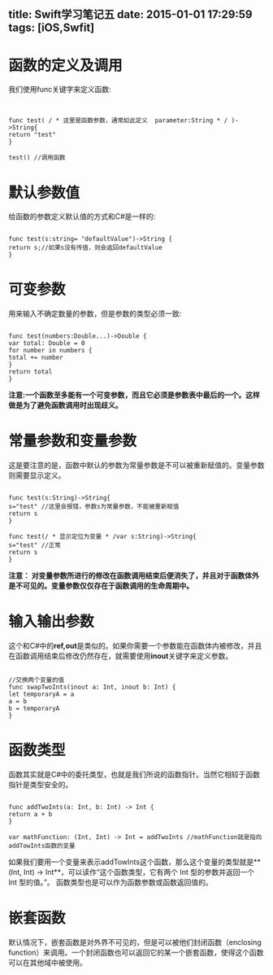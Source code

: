 title: Swift学习笔记五
date: 2015-01-01 17:29:59
tags: [iOS,Swfit]
---
# 函数的定义及调用
我们使用func关键字来定义函数:
<pre><code>

func test( / * 这里是函数参数，通常如此定义  parameter:String * / )->String{
return "test"
}

test() //调用函数
</code></pre>

# 默认参数值
给函数的参数定义默认值的方式和C#是一样的:
<pre><code>
func test(s:string= "defaultValue")->String {
return s;//如果s没有传值，则会返回defaultValue
}
</code></pre>

# 可变参数
用来输入不确定数量的参数，但是参数的类型必须一致:
<pre><code>
func test(numbers:Double...)->Double {
var total: Double = 0
for number in numbers {
total += number
}
return total
}
</code></pre>
**注意:一个函数至多能有一个可变参数，而且它必须是参数表中最后的一个。这样做是为了避免函数调用时出现歧义。**

# 常量参数和变量参数
这是要注意的是，函数中默认的参数为常量参数是不可以被重新赋值的。变量参数则需要显示定义。
<pre><code>
func test(s:String)->String{
s="test" //这里会报错，参数s为常量参数，不能被重新赋值
return s
}

func test(/ * 显示定位为变量 * /var s:String)->String{
s="test" //正常
return s
}
</code></pre>
**注意： 对变量参数所进行的修改在函数调用结束后便消失了，并且对于函数体外是不可见的。变量参数仅仅存在于函数调用的生命周期中。**

# 输入输出参数
这个和C#中的**ref,out**是类似的。如果你需要一个参数能在函数体内被修改，并且在函数调用结束后修改仍然存在，就需要使用**inout**关键字来定义参数。
<pre><code>
//交换两个变量的值
func swapTwoInts(inout a: Int, inout b: Int) {
let temporaryA = a
a = b
b = temporaryA
}
</code></pre>

# 函数类型
函数其实就是C#中的委托类型，也就是我们所说的函数指针。当然它相较于函数指针是类型安全的。
<pre><code>
func addTwoInts(a: Int, b: Int) -> Int {
return a + b
}

var mathFunction: (Int, Int) -> Int = addTwoInts //mathFunction就是指向addTowInts函数的变量
</code></pre>
如果我们要用一个变量来表示addTowInts这个函数，那么这个变量的类型就是**(Int, Int) -> Int**，可以读作“这个函数类型，它有两个 Int 型的参数并返回一个 Int 型的值。”。
函数类型也是可以作为函数参数或函数返回值的。

# 嵌套函数
默认情况下，嵌套函数是对外界不可见的，但是可以被他们封闭函数（enclosing function）来调用。一个封闭函数也可以返回它的某一个嵌套函数，使得这个函数可以在其他域中被使用。


